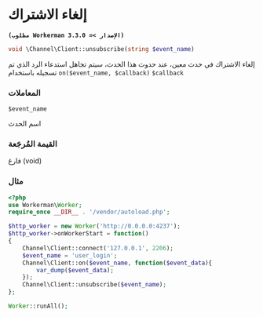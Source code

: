# إلغاء الاشتراك
**```(مطلوب Workerman الإصدار >= 3.3.0)```**

```php
void \Channel\Client::unsubscribe(string $event_name)
```
إلغاء الاشتراك في حدث معين، عند حدوث هذا الحدث، سيتم تجاهل استدعاء الرد الذي تم تسجيله باستخدام ```on($event_name, $callback)``` ```$callback```

### المعاملات
``` $event_name ```

اسم الحدث

### القيمة المُرجَعة
فارغ (void)


### مثال
```php
<?php
use Workerman\Worker;
require_once __DIR__ . '/vendor/autoload.php';

$http_worker = new Worker('http://0.0.0.0:4237');
$http_worker->onWorkerStart = function()
{
    Channel\Client::connect('127.0.0.1', 2206);
    $event_name = 'user_login';
    Channel\Client::on($event_name, function($event_data){
        var_dump($event_data);
    });
    Channel\Client::unsubscribe($event_name);
};

Worker::runAll();
```
